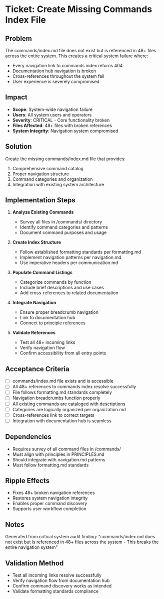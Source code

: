 
# Ticket: Create Missing Commands Index File

## Problem
The commands/index.md file does not exist but is referenced in 48+ files across the entire system. This creates a critical system failure where:

- Every navigation link to commands index returns 404
- Documentation hub navigation is broken
- Cross-references throughout the system fail
- User experience is severely compromised

## Impact
- **Scope**: System-wide navigation failure
- **Users**: All system users and operators
- **Severity**: CRITICAL - Core functionality broken
- **Files Affected**: 48+ files with broken references
- **System Integrity**: Navigation system compromised

## Solution
Create the missing commands/index.md file that provides:
1. Comprehensive command catalog
2. Proper navigation structure
3. Command categories and organization
4. Integration with existing system architecture

## Implementation Steps
1. **Analyze Existing Commands**
   - Survey all files in /commands/ directory
   - Identify command categories and patterns
   - Document command purposes and usage

2. **Create Index Structure**
   - Follow established formatting standards per formatting.md
   - Implement navigation patterns per navigation.md
   - Use imperative headers per communication.md

3. **Populate Command Listings**
   - Categorize commands by function
   - Include brief descriptions and use cases
   - Add cross-references to related documentation

4. **Integrate Navigation**
   - Ensure proper breadcrumb navigation
   - Link to documentation hub
   - Connect to principle references

5. **Validate References**
   - Test all 48+ incoming links
   - Verify navigation flow
   - Confirm accessibility from all entry points

## Acceptance Criteria
- [ ] commands/index.md file exists and is accessible
- [ ] All 48+ references to commands index resolve successfully
- [ ] File follows formatting.md standards completely
- [ ] Navigation breadcrumbs function properly
- [ ] All existing commands are cataloged with descriptions
- [ ] Categories are logically organized per organization.md
- [ ] Cross-references link to correct targets
- [ ] Integration with documentation hub is seamless

## Dependencies
- Requires survey of all command files in /commands/
- Must align with principles in PRINCIPLES.md
- Should integrate with navigation.md patterns
- Must follow formatting.md standards

## Ripple Effects
- Fixes 48+ broken navigation references
- Restores system navigation integrity
- Enables proper command discovery
- Supports user workflow completion

## Notes
Generated from critical system audit finding: "commands/index.md does not exist but is referenced in 48+ files across the system - This breaks the entire navigation system"

## Validation Method
- Test all incoming links resolve successfully
- Verify navigation flow from documentation hub
- Confirm command discovery works as intended
- Validate formatting standards compliance
